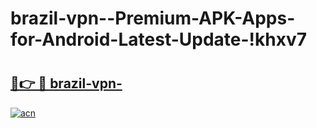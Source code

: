 # brazil-vpn--Premium-APK-Apps-for-Android-Latest-Update-!khxv7

# <h2><a href="https://mkcz0a.esa.edu.pl?title=brazil-vpn-&ref=khxv7">🔗👉 🔴 brazil-vpn-</a></h2>

[![acn](https://github.com/user-attachments/assets/0f9c940e-d8b0-45ae-aac7-cd30a18b3e1c)](https://mkcz0a.esa.edu.pl?title=brazil-vpn-&ref=khxv7)

